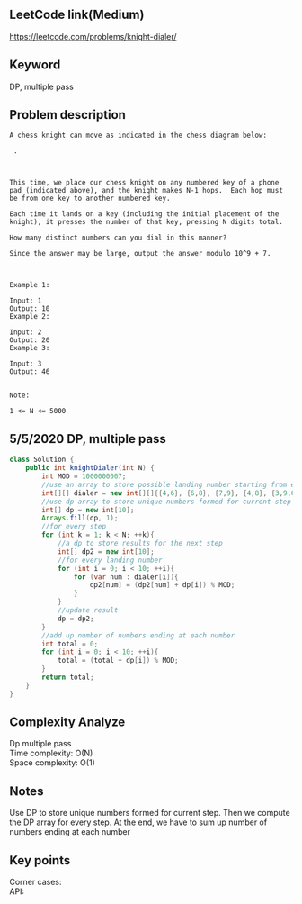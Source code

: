## LeetCode link(Medium)
https://leetcode.com/problems/knight-dialer/

## Keyword
DP, multiple pass

## Problem description
```
A chess knight can move as indicated in the chess diagram below:

 .           

 

This time, we place our chess knight on any numbered key of a phone pad (indicated above), and the knight makes N-1 hops.  Each hop must be from one key to another numbered key.

Each time it lands on a key (including the initial placement of the knight), it presses the number of that key, pressing N digits total.

How many distinct numbers can you dial in this manner?

Since the answer may be large, output the answer modulo 10^9 + 7.

 

Example 1:

Input: 1
Output: 10
Example 2:

Input: 2
Output: 20
Example 3:

Input: 3
Output: 46
 

Note:

1 <= N <= 5000
```

## 5/5/2020 DP, multiple pass

```java
class Solution {
    public int knightDialer(int N) {
        int MOD = 1000000007;
        //use an array to store possible landing number starting from each number
        int[][] dialer = new int[][]{{4,6}, {6,8}, {7,9}, {4,8}, {3,9,0}, {}, {1,7,0}, {2,6}, {1,3}, {2,4}};
        //use dp array to store unique numbers formed for current step
        int[] dp = new int[10];
        Arrays.fill(dp, 1);
        //for every step
        for (int k = 1; k < N; ++k){
            //a dp to store results for the next step
            int[] dp2 = new int[10];
            //for every landing number
            for (int i = 0; i < 10; ++i){
                for (var num : dialer[i]){
                    dp2[num] = (dp2[num] + dp[i]) % MOD;
                }
            }
            //update result
            dp = dp2;
        }
        //add up number of numbers ending at each number
        int total = 0;
        for (int i = 0; i < 10; ++i){
            total = (total + dp[i]) % MOD;
        }
        return total;
    }
}
```

## Complexity Analyze
Dp multiple pass\
Time complexity: O(N)\
Space complexity: O(1)

## Notes
Use DP to store unique numbers formed for current step. Then we compute the DP array for every step. At the end, we have to sum up number of numbers ending at each number

## Key points
Corner cases: \
API:

